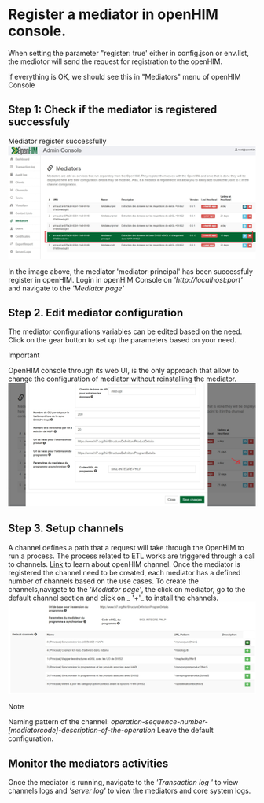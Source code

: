 # Register a mediator in openHIM console.
When setting the parameter "register: true' either in config.json or env.list, the mediotor will send the request for registration to the openHIM.

if everything is OK, we should see this in "Mediators" menu of openHIM Console
## Step 1: Check if the mediator is registered successfuly 
Mediator register successfully ![like this](images/mediator_registration.jpg)

In the image above, the mediator 'mediator-principal' has been successfuly register in openHIM.
Login in openHIM Console on _'http://localhost:port'_ and navigate to the _'Mediator page'_

## Step 2. Edit mediator configuration 
The mediator configurations variables can be edited based on the need. Click on the gear button to set up the parameters based on your need.
> [!IMPORTANT]
> OpenHIM console through its web UI, is the only approach that allow to change the configuration of mediator without reinstalling the mediator.
![like this](images/mediator_configuration.jpg)

## Step 3. Setup channels
A channel defines a path that a request will take through the OpenHIM to run a process. The process related to ETL works are triggered through a call to channels. [Link](https://openhim.org/docs/configuration/channels) to learn  about openHIM channel.
Once the mediator is registered the channel need to be created, each mediator has a defined number of channels based on the use cases.
To create the channels,navigate to the _'Mediator page'_,  the click on mediator, go to the default channel section and click on _ '+'_ to install the channels.
![like this](images/mediator_installchannel.jpg)
> [!NOTE]
> Naming pattern of the channel: _operation-sequence-number-[mediatorcode]-description-of-the-operation_
Leave the default configuration.
## Monitor the mediators activities
Once the mediator is running,  navigate to the _'Transaction log '_ to view channels logs and _'server log'_ to view the mediators and core system logs.